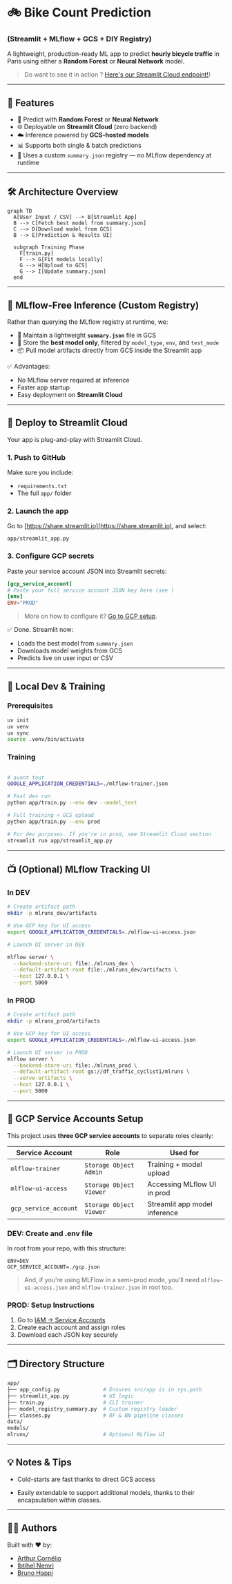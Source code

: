 # 🚲 Bike Count Prediction

### (Streamlit + MLflow + GCS + DIY Registry)

A lightweight, production-ready ML app to predict **hourly bicycle traffic** in Paris using either a **Random Forest** or **Neural Network** model.

> Do want to see it in action ? [Here's our Streamlit Cloud endpoint!](https://dstrafficcyclist1.streamlit.app/))

---

## 🎯 Features

* 🧠 Predict with **Random Forest** or **Neural Network**
* 🌐 Deployable on **Streamlit Cloud** (zero backend)
* ☁️ Inference powered by **GCS-hosted models**
* 📊 Supports both single & batch predictions
* 🧰 Uses a custom `summary.json` registry — no MLflow dependency at runtime

---

## 🛠 Architecture Overview

```mermaid
graph TD
  A[User Input / CSV] --> B[Streamlit App]
  B --> C[Fetch best model from summary.json]
  C --> D[Download model from GCS]
  B --> E[Prediction & Results UI]

  subgraph Training Phase
    F[train.py]
    F --> G[Fit models locally]
    G --> H[Upload to GCS]
    G --> I[Update summary.json]
  end
```

---

## 🧠 MLflow-Free Inference (Custom Registry)

Rather than querying the MLflow registry at runtime, we:

* 🔖 Maintain a lightweight **`summary.json`** file in GCS
* 🧼 Store the **best model only**, filtered by `model_type`, `env`, and `test_mode`
* 📦 Pull model artifacts directly from GCS inside the Streamlit app

✅ Advantages:

* No MLflow server required at inference
* Faster app startup
* Easy deployment on **Streamlit Cloud**

---

## 🚀 Deploy to Streamlit Cloud

Your app is plug-and-play with Streamlit Cloud.

### 1. Push to GitHub

Make sure you include:

* `requirements.txt`
* The full `app/` folder

### 2. Launch the app

Go to [https://share.streamlit.io](https://share.streamlit.io), and select:

```
app/streamlit_app.py
```

### 3. Configure GCP secrets

Paste your service account JSON into Streamlit secrets:

```toml
[gcp_service_account]
# Paste your full service account JSON key here (see )
[env]
ENV="PROD"
```

> More on how to configure it? [Go to GCP setup](#-gcp-service-accounts-setup).

✅ Done. Streamlit now:

* Loads the best model from `summary.json`
* Downloads model weights from GCS
* Predicts live on user input or CSV

---

## 🔧 Local Dev & Training

### Prerequisites

```bash
uv init
uv venv
uv sync
source .venv/bin/activate
```

### Training

```bash

# avant tout
GOOGLE_APPLICATION_CREDENTIALS=./mlflow-trainer.json

# Fast dev run
python app/train.py --env dev --model_test

# Full training + GCS upload
python app/train.py --env prod

# For dev purposes. If you're in prod, see Streamlit Cloud section
streamlit run app/streamlit_app.py
```

---

## 📺 (Optional) MLflow Tracking UI

### In DEV
```bash
# Create artifact path
mkdir -p mlruns_dev/artifacts

# Use GCP key for UI access
export GOOGLE_APPLICATION_CREDENTIALS=./mlflow-ui-access.json

# Launch UI server in DEV

mlflow server \
  --backend-store-uri file:./mlruns_dev \
  --default-artifact-root file:./mlruns_dev/artifacts \
  --host 127.0.0.1 \
  --port 5000
```

### In PROD

```bash
# Create artifact path
mkdir -p mlruns_prod/artifacts

# Use GCP key for UI access
export GOOGLE_APPLICATION_CREDENTIALS=./mlflow-ui-access.json

# Launch UI server in PROD
mlflow server \
  --backend-store-uri file:./mlruns_prod \
  --default-artifact-root gs://df_traffic_cyclist1/mlruns \
  --serve-artifacts \
  --host 127.0.0.1 \
  --port 5000

```

---

## 🔐 GCP Service Accounts Setup

This project uses **three GCP service accounts** to separate roles cleanly:

| Service Account       | Role                    | Used for                      |
| --------------------- | ----------------------- | ----------------------------- |
| `mlflow-trainer`      | `Storage Object Admin`  | Training + model upload       |
| `mlflow-ui-access`    | `Storage Object Viewer` | Accessing MLflow UI in prod   |
| `gcp_service_account` | `Storage Object Viewer` | Streamlit app model inference |

### DEV: Create and .env file

In root from your repo, with this structure:

```
ENV=DEV
GCP_SERVICE_ACCOUNT=./gcp.json
```

> And, if you're using MLFlow in a semi-prod mode, you'll need `mlflow-ui-access.json` and `mlflow-trainer.json` in root too.  

### PROD: Setup Instructions

1. Go to [IAM → Service Accounts](https://console.cloud.google.com/iam-admin/serviceaccounts)
2. Create each account and assign roles
3. Download each JSON key securely

---

## 🗂 Directory Structure

```bash
app/
├── app_config.py              # Ensures src/app is in sys.path
├── streamlit_app.py           # UI logic
├── train.py                   # CLI trainer
├── model_registry_summary.py  # Custom registry loader
├── classes.py                 # RF & NN pipeline classes
data/
models/
mlruns/                        # Optional MLflow UI
```

---

## 💡 Notes & Tips

* Cold-starts are fast thanks to direct GCS access

* Easily extendable to support additional models, thanks to their encapsulation within classes.

---

## 👨‍🔬 Authors

Built with ❤️ by:

* [Arthur Cornélio](https://github.com/arthurcornelio88)
* [Ibtihel Nemri](https://github.com/ibtihelnemri)
* [Bruno Happi](https://github.com/brunoCo-de)
